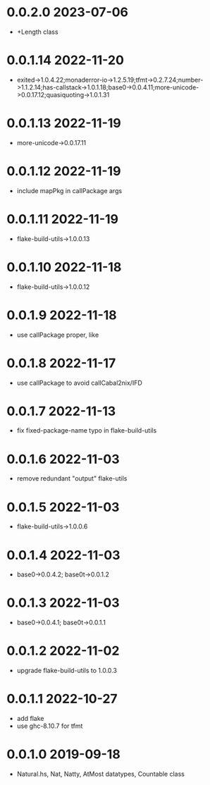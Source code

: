 0.0.2.0 2023-07-06
==================
- +Length class

0.0.1.14 2022-11-20
===================
- exited->1.0.4.22;monaderror-io->1.2.5.19;tfmt->0.2.7.24;number->1.1.2.14;has-callstack->1.0.1.18;base0->0.0.4.11;more-unicode->0.0.17.12;quasiquoting->1.0.1.31

0.0.1.13 2022-11-19
===================
- more-unicode->0.0.17.11

0.0.1.12 2022-11-19
===================
- include mapPkg in callPackage args

0.0.1.11 2022-11-19
===================
- flake-build-utils->1.0.0.13

0.0.1.10 2022-11-18
===================
- flake-build-utils->1.0.0.12

0.0.1.9 2022-11-18
==================
- use callPackage proper, like

0.0.1.8 2022-11-17
===================
- use callPackage to avoid callCabal2nix/IFD

0.0.1.7 2022-11-13
==================
- fix fixed-package-name typo in flake-build-utils

0.0.1.6 2022-11-03
==================
- remove redundant "output" flake-utils

0.0.1.5 2022-11-03
==================
- flake-build-utils->1.0.0.6

0.0.1.4 2022-11-03
==================
- base0->0.0.4.2; base0t->0.0.1.2

0.0.1.3 2022-11-03
==================
- base0->0.0.4.1; base0t->0.0.1.1

0.0.1.2 2022-11-02
==================
- upgrade flake-build-utils to 1.0.0.3

0.0.1.1 2022-10-27
==================
- add flake
- use ghc-8.10.7 for tfmt

0.0.1.0 2019-09-18
==================
- Natural.hs, Nat, Natty, AtMost datatypes, Countable class
